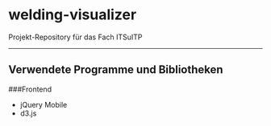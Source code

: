 # welding-visualizer
Projekt-Repository für das Fach ITSuITP

---------------------------------------
## Verwendete Programme und Bibliotheken
###Frontend
* jQuery Mobile
* d3.js
